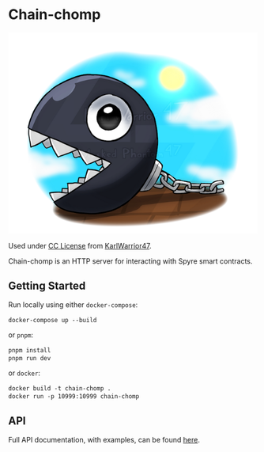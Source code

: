 # Chain-chomp

![Chomp](chomp.png)

Used under [CC License](https://creativecommons.org/licenses/by-nc-nd/3.0/) from [KarlWarrior47](https://www.deviantart.com/karlwarrior47/art/Just-a-chain-chomp-940153554).

Chain-chomp is an HTTP server for interacting with Spyre smart contracts.

## Getting Started

Run locally using either `docker-compose`:

```
docker-compose up --build
```

or `pnpm`:

```
pnpm install
pnpm run dev
```

or `docker`:

```
docker build -t chain-chomp .
docker run -p 10999:10999 chain-chomp
```

## API

Full API documentation, with examples, can be found [here](https://documenter.getpostman.com/view/30699952/2sA3JDiksB).
